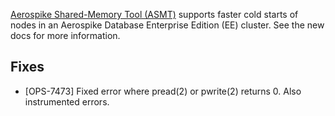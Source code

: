 [Aerospike Shared-Memory Tool (ASMT)](https://docs.aerospike.com/tools/asmt) supports faster cold starts of nodes in an Aerospike Database Enterprise Edition (EE) cluster. See the new docs for more information.

## Fixes
* [OPS-7473] Fixed error where pread(2) or pwrite(2) returns 0. Also instrumented errors.
